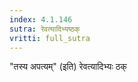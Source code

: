 ```yaml
---
index: 4.1.146
sutra: रेवत्यादिभ्यष्ठक्
vritti: full_sutra
---
```


"तस्य अपत्यम्" (इति) रेवत्यादिभ्यः ठक् 